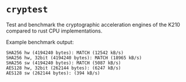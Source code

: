 # `cryptest`

Test and benchmark the cryptographic acceleration engines of the K210 compared
to rust CPU implementations.

Example benchmark output:

```
SHA256 hw (4194240 bytes): MATCH (12542 kB/s)
SHA256 hw, 32bit (4194240 bytes): MATCH (18965 kB/s)
SHA256 sw (4194240 bytes): MATCH (5087 kB/s)
AES128 hw, 32bit (262144 bytes): (6247 kB/s)
AES128 sw (262144 bytes): (394 kB/s)
```

